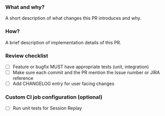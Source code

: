 ### What and why?

A short description of what changes this PR introduces and why.

### How?

A brief description of implementation details of this PR.

### Review checklist
- [ ] Feature or bugfix MUST have appropriate tests (unit, integration)
- [ ] Make sure each commit and the PR mention the Issue number or JIRA reference
- [ ] Add CHANGELOG entry for user facing changes

### Custom CI job configuration (optional)
- [ ] Run unit tests for Session Replay
